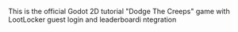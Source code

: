 This is the official Godot 2D tutorial "Dodge The Creeps" game with LootLocker guest login and leaderboardi ntegration
